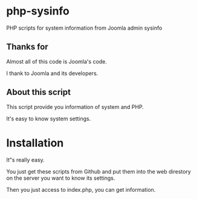 # php-sysinfo
PHP scripts for system information from Joomla admin sysinfo

## Thanks for
Almost all of this code is Joomla's code.

I thank to Joomla and its developers.

## About this script
This script provide you information of system and PHP.

It's easy to know system settings.

# Installation
It"s really easy.

You just get these scripts from Github and put them into the web direstory on the server you want to know its settings.

Then you just access to index.php, you can get information.
